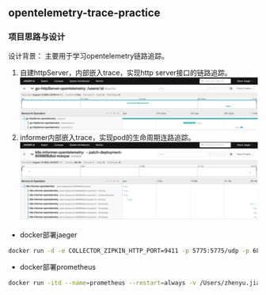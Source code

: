 ## opentelemetry-trace-practice

### 项目思路与设计
设计背景：
主要用于学习opentelemetry链路追踪。
1. 自建httpServer，内部嵌入trace，实现http server接口的链路追踪。
![](https://github.com/Kubernetes-Learning-Playground/opentelemetry-trace-practice/blob/main/image/WechatIMG1298.png?raw=true)
2. informer内部嵌入trace，实现pod的生命周期连路追踪。
![](https://github.com/Kubernetes-Learning-Playground/opentelemetry-trace-practice/blob/main/image/WechatIMG1297.png?raw=true)



- docker部署jaeger
```bash
docker run -d -e COLLECTOR_ZIPKIN_HTTP_PORT=9411 -p 5775:5775/udp -p 6831:6831/udp -p 6832:6832/udp -p 5778:5778  -p 16686:16686 -p 14268:14268  -p 14269:14269   -p 9411:9411 jaegertracing/all-in-one:latest
```

- docker部署prometheus
```bash
docker run -itd --name=prometheus --restart=always -v /Users/zhenyu.jiang/go/src/golanglearning/new_project/opentelemetry-practice/prometheus.yml:/etc/prometheus/prometheus.yml -p 9090:9090 prom/prometheus
```
